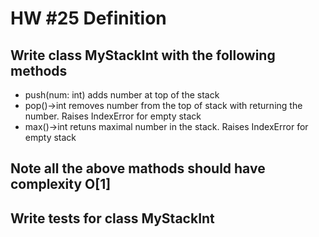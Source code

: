 # HW #25 Definition
## Write class MyStackInt with the following methods
- push(num: int) adds number at top of the stack
- pop()->int removes number from the top of stack with returning the number. Raises IndexError for empty stack
- max()->int retuns maximal number in the stack. Raises IndexError for empty stack
## Note all the above mathods should have complexity O[1]
## Write tests for class MyStackInt